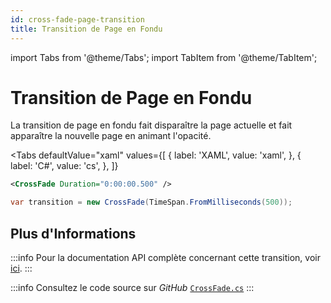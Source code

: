 ```yaml
---
id: cross-fade-page-transition
title: Transition de Page en Fondu
---
```


import Tabs from '@theme/Tabs';
import TabItem from '@theme/TabItem';

# Transition de Page en Fondu

La transition de page en fondu fait disparaître la page actuelle et fait apparaître la nouvelle page en animant l'opacité.

<Tabs
  defaultValue="xaml"
  values={[
      { label: 'XAML', value: 'xaml', },
      { label: 'C#', value: 'cs', },
  ]}
>
<TabItem value="xaml">

```xml
<CrossFade Duration="0:00:00.500" />
```

</TabItem>
<TabItem value="cs">

```cs
var transition = new CrossFade(TimeSpan.FromMilliseconds(500));
```
</TabItem>  

</Tabs>

## Plus d'Informations

:::info
Pour la documentation API complète concernant cette transition, voir [ici](http://reference.avaloniaui.net/api/Avalonia.Animation/PageSlide/).
:::

:::info
Consultez le code source sur _GitHub_ [`CrossFade.cs`](https://github.com/AvaloniaUI/Avalonia/blob/master/src/Avalonia.Base/Animation/CrossFade.cs)
:::
